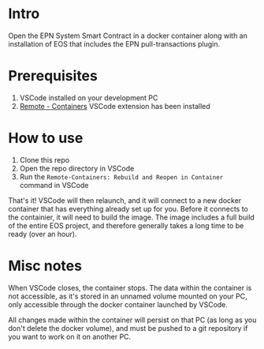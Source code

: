 # Intro
Open the EPN System Smart Contract in a docker container along with an installation of EOS that includes the EPN pull-transactions plugin.

# Prerequisites
1. VSCode installed on your development PC
2. [Remote - Containers](https://marketplace.visualstudio.com/items?itemName=ms-vscode-remote.remote-containers) VSCode extension has been installed

# How to use
1. Clone this repo
2. Open the repo directory in VSCode
3. Run the ```Remote-Containers: Rebuild and Reopen in Container``` command in VSCode

That's it! VSCode will then relaunch, and it will connect to a new docker container that has everything already set up for you. Before it connects to the containier, it will need to build the image. The image includes a full build of the entire EOS project, and therefore generally takes a long time to be ready (over an hour).

# Misc notes
When VSCode closes, the container stops. The data within the container is not accessible, as it's stored in an unnamed volume mounted on your PC, only accessible through the docker container launched by VSCode.

All changes made within the container will persist on that PC (as long as you don't delete the docker volume), and must be pushed to a git repository if you want to work on it on another PC.
